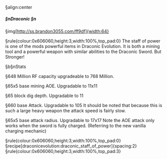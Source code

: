 §align:center
##### §nDraconic §n

§img[http://ss.brandon3055.com/ff9df]{width:64}

§rule{colour:0x606060,height:3,width:100%,top_pad:0}
The staff of power is one of the mods powerful items in Draconic Evolution.
It is both a mining tool and a powerful weapon with similar abilities to the Draconic Sword.
But Stronger!

§b§nStats

§648 Million RF capacity upgradeable to 768 Million.

§65x5 base mining AOE. Upgradable to 11x11

§65 block dig depth. Upgradable to 11

§660 base Attack. Upgradable to 105
It should be noted that because this is such a large heavy weapon the attack speed is fairly slow.

§65x5 base attack radius. Upgradable to 17x17
Note the AOE attack only works when the sword is fully charged.
(Referring to the new vanilla charging mechanic)

§rule{colour:0x606060,height:3,width:100%,top_pad:0}
§recipe[draconicevolution:draconic_staff_of_power]{spacing:2}
§rule{colour:0x606060,height:3,width:100%,top_pad:3}